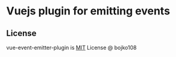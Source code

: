 # Vuejs plugin for emitting events


## License

vue-event-emitter-plugin is [MIT](https://github.com/bojko108/vue-event-emitter-plugin/tree/master/LICENSE) License @ bojko108
